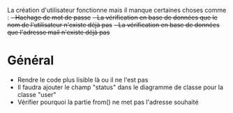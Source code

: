 La création d'utilisateur fonctionne mais il manque certaines choses comme :
~~- Hachage de mot de passe~~
~~- La vérification en base de données que le nom de l'utilisateur n'existe déjà pas~~
~~- La vérification en base de données que l'adresse mail n'existe déjà pas~~


# Général 
- Rendre le code plus lisible là ou il ne l'est pas
- Il faudra ajouter le champ "status" dans le diagramme de classe pour la classe "user"
- Vérifier pourquoi la partie from() ne met pas l'adresse souhaité



